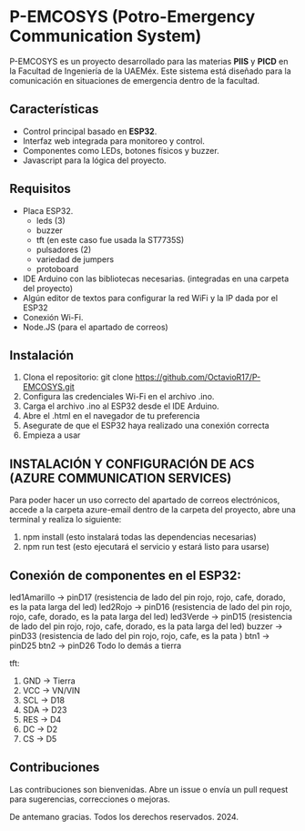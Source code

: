 # P-EMCOSYS (Potro-Emergency Communication System)

P-EMCOSYS es un proyecto desarrollado para las materias **PIIS** y **PICD** en la Facultad de Ingeniería de la UAEMéx. Este sistema está diseñado para la comunicación en situaciones de emergencia dentro de la facultad.

## Características

- Control principal basado en **ESP32**.
- Interfaz web integrada para monitoreo y control.
- Componentes como LEDs, botones físicos y buzzer.
- Javascript para la lógica del proyecto.

## Requisitos

- Placa ESP32.
   - leds (3)
   - buzzer
   - tft (en este caso fue usada la ST7735S)
   - pulsadores (2)
   - variedad de jumpers
   - protoboard
- IDE Arduino con las bibliotecas necesarias. (integradas en una carpeta del proyecto)
- Algún editor de textos para configurar la red WiFi y la IP dada por el ESP32
- Conexión Wi-Fi.
- Node.JS (para el apartado de correos)

## Instalación

1. Clona el repositorio: git clone https://github.com/OctavioR17/P-EMCOSYS.git
2. Configura las credenciales Wi-Fi en el archivo .ino.
3. Carga el archivo .ino al ESP32 desde el IDE Arduino.
4. Abre el .html en el navegador de tu preferencia
5. Asegurate de que el ESP32 haya realizado una conexión correcta
6. Empieza a usar

## INSTALACIÓN Y CONFIGURACIÓN DE ACS (AZURE COMMUNICATION SERVICES)
Para poder hacer un uso correcto del apartado de correos electrónicos, accede a la carpeta azure-email dentro de la carpeta del proyecto, abre una terminal y realiza lo siguiente: 
1. npm install (esto instalará todas las dependencias necesarias)
2. npm run test (esto ejecutará el servicio y estará listo para usarse)

## Conexión de componentes en el ESP32:
led1Amarillo -> pinD17 (resistencia de lado del pin rojo, rojo, cafe, dorado, es la pata larga del led)
led2Rojo -> pinD16 (resistencia de lado del pin rojo, rojo, cafe, dorado, es la pata larga del led)
led3Verde -> pinD15 (resistencia de lado del pin rojo, rojo, cafe, dorado, es la pata larga del led)
buzzer -> pinD33 (resistencia de lado del pin rojo, rojo, cafe, es la pata )
btn1 -> pinD25
btn2 -> pinD26
Todo lo demás a tierra

tft:
1. GND -> Tierra
2. VCC -> VN/VIN
3. SCL -> D18
4. SDA -> D23
5. RES -> D4
6. DC -> D2
7. CS -> D5

## Contribuciones
Las contribuciones son bienvenidas. Abre un issue o envía un pull request para sugerencias, correcciones o mejoras.

De antemano gracias.
Todos los derechos reservados. 
2024.
